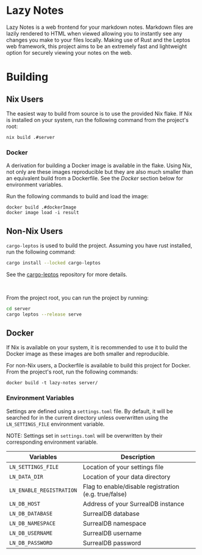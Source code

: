 # Lazy Notes

Lazy Notes is a web frontend for your markdown notes.
Markdown files are lazily rendered to HTML when viewed allowing you to
instantly see any changes you make to your files locally.
Making use of Rust and the Leptos web framework, this project aims to be an
extremely fast and lightweight option for securely viewing your notes on
the web.

# Building

## Nix Users

The easiest way to build from source is to use the provided Nix flake.
If Nix is installed on your system, run the following command from the
project's root:

```
nix build .#server
```

### Docker

A derivation for building a Docker image is available in the flake.
Using Nix, not only are these images reproducible but they are also much
smaller than an equivalent build from a Dockerfile.
See the *Docker* section below for environment variables.

Run the following commands to build and load the image:

```
docker build .#dockerImage
docker image load -i result
```

## Non-Nix Users

`cargo-leptos` is used to build the project.
Assuming you have rust installed, run the following command:

```sh
cargo install --locked cargo-leptos
```

See the [cargo-leptos](https://github.com/leptos-rs/cargo-leptos/) repository
for more details.

<br>

From the project root, you can run the project by running:

```sh
cd server
cargo leptos --release serve
```

## Docker

If Nix is available on your system, it is recommended to use it to build the
Docker image as these images are both smaller and reproducible.

For non-Nix users, a Dockerfile is available to build this project for Docker.
From the project's root, run the following commands:

```
docker build -t lazy-notes server/
```

### Environment Variables

Settings are defined using a `settings.toml` file. By default, it will be
searched for in the current directory unless overwritten using the
`LN_SETTINGS_FILE` environment variable.

NOTE: Settings set in `settings.toml` will be overwritten by their
corresponding environment variable.

| Variables                 | Description                                            |
| ------------------------- | ------------------------------------------------------ |
| `LN_SETTINGS_FILE`        | Location of your settings file                         |
| `LN_DATA_DIR`             | Location of your data directory                        |
| `LN_ENABLE_REGISTRATION`  | Flag to enable/disable registration (e.g. true/false)  |
| `LN_DB_HOST`              | Address of your SurrealDB instance                     |
| `LN_DB_DATABASE`          | SurrealDB database                                     |
| `LN_DB_NAMESPACE`         | SurrealDB namespace                                    |
| `LN_DB_USERNAME`          | SurrealDB username                                     |
| `LN_DB_PASSWORD`          | SurrealDB password                                     |

